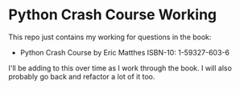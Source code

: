 # Python Crash Course Working

This repo just contains my working for questions in the book:

* Python Crash Course by  Eric Matthes ISBN-10: 1-59327-603-6

I'll be adding to this over time as I work through the book. I will also
probably go back and refactor a lot of it too.
